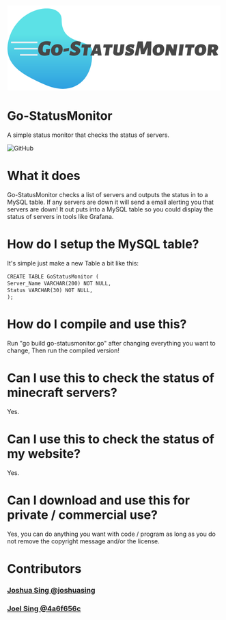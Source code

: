 ![Go-StatusMonitor Logo][logo]
# Go-StatusMonitor
A simple status monitor that checks the status of servers.

![GitHub](https://img.shields.io/github/license/Go-StatusMonitor/Go-StatusMonitor?style=for-the-badge)

# What it does
Go-StatusMonitor checks a list of servers and outputs the status in to a MySQL table.
If any servers are down it will send a email alerting you that servers are down!
It out puts into a MySQL table so you could display the status of servers in tools like Grafana.

# How do I setup the MySQL table?
It's simple just make a new Table a bit like this:
```
CREATE TABLE GoStatusMonitor (
Server_Name VARCHAR(200) NOT NULL,
Status VARCHAR(30) NOT NULL,
);
```

# How do I compile and use this?
Run "go build go-statusmonitor.go" after changing everything you want to change,
Then run the compiled version!

# Can I use this to check the status of minecraft servers?
Yes.

# Can I use this to check the status of my website?
Yes.

# Can I download and use this for private / commercial use?
Yes, you can do anything you want with code / program as long as you do not remove the copyright message and/or the license.

# Contributors
### [Joshua Sing @joshuasing](https://github.com/joshuasing)
### [Joel Sing @4a6f656c](https://github.com/4a6f656c)

[logo]: https://raw.githubusercontent.com/Go-StatusMonitor/Go-StatusMonitor/master/logo/Go-StatusMonitor%20Logo%20Cropped.png "Go-StatusMonitor Logo"
